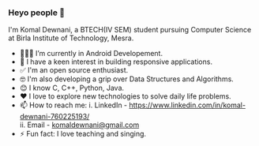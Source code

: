 ### Heyo people 👋
I'm Komal Dewnani, a BTECH(IV SEM) student pursuing Computer Science at Birla Institute of Technology, Mesra.
- 👩🏻‍💻 I’m currently in Android Developement.
- 🧲    I have a keen interest in building responsive applications.
- ✅ I'm an open source enthusiast.
-  🤓 I'm also developing a grip over Data Structures and Algorithms.
- 😊 I know C, C++, Python, Java. 
- ❤ I love to explore new technologies to solve daily life problems.
- 📫 How to reach me: 
       i. LinkedIn - https://www.linkedin.com/in/komal-dewnani-760225193/            
      ii. Email    - komaldewnani@gmail.com 
- ⚡ Fun fact: I love teaching and singing.


